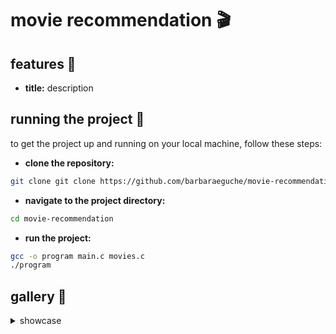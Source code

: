 # movie recommendation 🎬

## features 👾
- **title:** description

## running the project 🏁
to get the project up and running on your local machine, follow these steps:

- **clone the repository:**
```bash
git clone git clone https://github.com/barbaraeguche/movie-recommendation.git
```
- **navigate to the project directory:**
```bash
cd movie-recommendation
```
- **run the project:**
```bash
gcc -o program main.c movies.c
./program
```

## gallery 📸
<details>
  <summary>showcase</summary>

  - **option 1**

  - **option 2**

  - **option 3**

  - **option 4**
</details>
